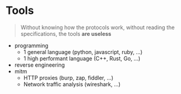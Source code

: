 # Tools

> Without knowing how the protocols work, without reading the specifications, the tools **are useless**

- programming
  - 1 general language (python, javascript, ruby, ...)
  - 1 high performant language (C++, Rust, Go, ...)
- reverse engineering
- mitm
  - HTTP proxies (burp, zap, fiddler, ...)
  - Network traffic analysis (wireshark, ...)